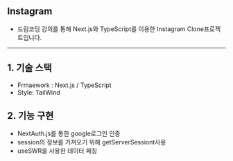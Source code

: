 ## Instagram

- 드림코딩 강의를 통해 Next.js와 TypeScript를 이용한 Instagram Clone프로젝트입니다.

---

## 1. 기술 스택

- Frmaework : Next.js / TypeScript
- Style: TailWind

## 2. 기능 구현

- NextAuth.js를 통한 google로그인 인증
- session의 정보를 가져오기 위해 getServerSessiont사용
- useSWR을 사용한 데이터 페칭
